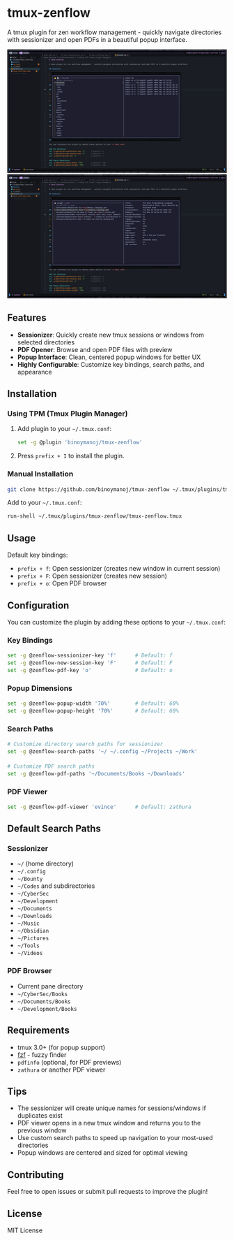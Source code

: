 # tmux-zenflow

A tmux plugin for zen workflow management - quickly navigate directories with sessionizer and open PDFs in a beautiful popup interface.

![Location Browsing](./assets/tmux-sessionizer.png)
![PDF Browsing](./assets/open-pdf.png)

## Features

- **Sessionizer**: Quickly create new tmux sessions or windows from selected directories
- **PDF Opener**: Browse and open PDF files with preview
- **Popup Interface**: Clean, centered popup windows for better UX
- **Highly Configurable**: Customize key bindings, search paths, and appearance

## Installation

### Using TPM (Tmux Plugin Manager)

1. Add plugin to your `~/.tmux.conf`:
   ```bash
   set -g @plugin 'binoymanoj/tmux-zenflow'
   ```

2. Press `prefix + I` to install the plugin.

### Manual Installation

```bash
git clone https://github.com/binoymanoj/tmux-zenflow ~/.tmux/plugins/tmux-zenflow
```

Add to your `~/.tmux.conf`:
```bash
run-shell ~/.tmux/plugins/tmux-zenflow/tmux-zenflow.tmux
```

## Usage

Default key bindings:

- `prefix + f`: Open sessionizer (creates new window in current session)
- `prefix + F`: Open sessionizer (creates new session)  
- `prefix + o`: Open PDF browser

## Configuration

You can customize the plugin by adding these options to your `~/.tmux.conf`:

### Key Bindings
```bash
set -g @zenflow-sessionizer-key 'f'      # Default: f
set -g @zenflow-new-session-key 'F'      # Default: F  
set -g @zenflow-pdf-key 'o'              # Default: o
```

### Popup Dimensions
```bash
set -g @zenflow-popup-width '70%'        # Default: 60%
set -g @zenflow-popup-height '70%'       # Default: 60%
```

### Search Paths
```bash
# Customize directory search paths for sessionizer
set -g @zenflow-search-paths '~/ ~/.config ~/Projects ~/Work'

# Customize PDF search paths  
set -g @zenflow-pdf-paths '~/Documents/Books ~/Downloads'
```

### PDF Viewer
```bash
set -g @zenflow-pdf-viewer 'evince'      # Default: zathura
```

## Default Search Paths

### Sessionizer
- `~/` (home directory)
- `~/.config`
- `~/Bounty`
- `~/Codes` and subdirectories
- `~/CyberSec`
- `~/Development`
- `~/Documents`
- `~/Downloads`
- `~/Music`
- `~/Obsidian`
- `~/Pictures`
- `~/Tools`
- `~/Videos`

### PDF Browser
- Current pane directory
- `~/CyberSec/Books`
- `~/Documents/Books`  
- `~/Development/Books`

## Requirements

- tmux 3.0+ (for popup support)
- [fzf](https://github.com/junegunn/fzf) - fuzzy finder
- `pdfinfo` (optional, for PDF previews)
- `zathura` or another PDF viewer

## Tips

- The sessionizer will create unique names for sessions/windows if duplicates exist
- PDF viewer opens in a new tmux window and returns you to the previous window
- Use custom search paths to speed up navigation to your most-used directories
- Popup windows are centered and sized for optimal viewing

## Contributing

Feel free to open issues or submit pull requests to improve the plugin!

## License

MIT License
